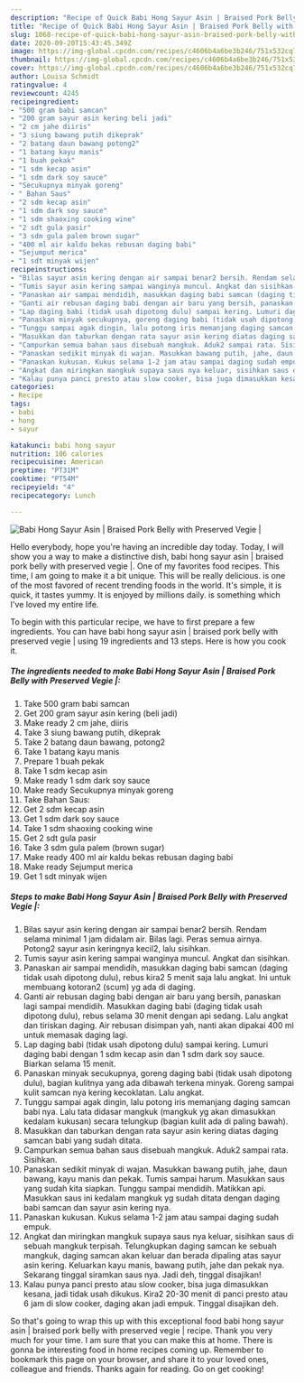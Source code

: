 ```yaml
---
description: "Recipe of Quick Babi Hong Sayur Asin | Braised Pork Belly with Preserved Vegie |"
title: "Recipe of Quick Babi Hong Sayur Asin | Braised Pork Belly with Preserved Vegie |"
slug: 1068-recipe-of-quick-babi-hong-sayur-asin-braised-pork-belly-with-preserved-vegie
date: 2020-09-20T15:43:45.349Z
image: https://img-global.cpcdn.com/recipes/c4606b4a6be3b246/751x532cq70/babi-hong-sayur-asin-braised-pork-belly-with-preserved-vegie-foto-resep-utama.jpg
thumbnail: https://img-global.cpcdn.com/recipes/c4606b4a6be3b246/751x532cq70/babi-hong-sayur-asin-braised-pork-belly-with-preserved-vegie-foto-resep-utama.jpg
cover: https://img-global.cpcdn.com/recipes/c4606b4a6be3b246/751x532cq70/babi-hong-sayur-asin-braised-pork-belly-with-preserved-vegie-foto-resep-utama.jpg
author: Louisa Schmidt
ratingvalue: 4
reviewcount: 4245
recipeingredient:
- "500 gram babi samcan"
- "200 gram sayur asin kering beli jadi"
- "2 cm jahe diiris"
- "3 siung bawang putih dikeprak"
- "2 batang daun bawang potong2"
- "1 batang kayu manis"
- "1 buah pekak"
- "1 sdm kecap asin"
- "1 sdm dark soy sauce"
- "Secukupnya minyak goreng"
- " Bahan Saus"
- "2 sdm kecap asin"
- "1 sdm dark soy sauce"
- "1 sdm shaoxing cooking wine"
- "2 sdt gula pasir"
- "3 sdm gula palem brown sugar"
- "400 ml air kaldu bekas rebusan daging babi"
- "Sejumput merica"
- "1 sdt minyak wijen"
recipeinstructions:
- "Bilas sayur asin kering dengan air sampai benar2 bersih. Rendam selama minimal 1 jam didalam air. Bilas lagi. Peras semua airnya. Potong2 sayur asin keringnya kecil2, lalu sisihkan."
- "Tumis sayur asin kering sampai wanginya muncul. Angkat dan sisihkan."
- "Panaskan air sampai mendidih, masukkan daging babi samcan (daging tidak usah dipotong dulu), rebus kira2 5 menit saja lalu angkat. Ini untuk membuang kotoran2 (scum) yg ada di daging."
- "Ganti air rebusan daging babi dengan air baru yang bersih, panaskan lagi sampai mendidih. Masukkan daging babi (daging tidak usah dipotong dulu), rebus selama 30 menit dengan api sedang. Lalu angkat dan tiriskan daging. Air rebusan disimpan yah, nanti akan dipakai 400 ml untuk memasak daging lagi."
- "Lap daging babi (tidak usah dipotong dulu) sampai kering. Lumuri daging babi dengan 1 sdm kecap asin dan 1 sdm dark soy sauce. Biarkan selama 15 menit."
- "Panaskan minyak secukupnya, goreng daging babi (tidak usah dipotong dulu), bagian kulitnya yang ada dibawah terkena minyak. Goreng sampai kulit samcan nya kering kecoklatan. Lalu angkat."
- "Tunggu sampai agak dingin, lalu potong iris memanjang daging samcan babi nya. Lalu tata didasar mangkuk (mangkuk yg akan dimasukkan kedalam kukusan) secara telungkup (bagian kulit ada di paling bawah)."
- "Masukkan dan taburkan dengan rata sayur asin kering diatas daging samcan babi yang sudah ditata."
- "Campurkan semua bahan saus disebuah mangkuk. Aduk2 sampai rata. Sisihkan."
- "Panaskan sedikit minyak di wajan. Masukkan bawang putih, jahe, daun bawang, kayu manis dan pekak. Tumis sampai harum. Masukkan saus yang sudah kita siapkan. Tunggu sampai mendidih. Matikkan api. Masukkan saus ini kedalam mangkuk yg sudah ditata dengan daging babi samcan dan sayur asin kering nya."
- "Panaskan kukusan. Kukus selama 1-2 jam atau sampai daging sudah empuk."
- "Angkat dan miringkan mangkuk supaya saus nya keluar, sisihkan saus di sebuah mangkuk terpisah. Telungkupkan daging samcan ke sebuah mangkuk, daging samcan akan keluar dan berada dipaling atas sayur asin kering. Keluarkan kayu manis, bawang putih, jahe dan pekak nya. Sekarang tinggal siramkan saus nya. Jadi deh, tinggal disajikan!"
- "Kalau punya panci presto atau slow cooker, bisa juga dimasukkan kesana, jadi tidak usah dikukus. Kira2 20-30 menit di panci presto atau 6 jam di slow cooker, daging akan jadi empuk. Tinggal disajikan deh."
categories:
- Recipe
tags:
- babi
- hong
- sayur

katakunci: babi hong sayur 
nutrition: 106 calories
recipecuisine: American
preptime: "PT31M"
cooktime: "PT54M"
recipeyield: "4"
recipecategory: Lunch

---
```



![Babi Hong Sayur Asin | Braised Pork Belly with Preserved Vegie |](https://img-global.cpcdn.com/recipes/c4606b4a6be3b246/751x532cq70/babi-hong-sayur-asin-braised-pork-belly-with-preserved-vegie-foto-resep-utama.jpg)

Hello everybody, hope you're having an incredible day today. Today, I will show you a way to make a distinctive dish, babi hong sayur asin | braised pork belly with preserved vegie |. One of my favorites food recipes. This time, I am going to make it a bit unique. This will be really delicious.
 is one of the most favored of recent trending foods in the world. It's simple, it is quick, it tastes yummy. It is enjoyed by millions daily.  is something which I've loved my entire life.


To begin with this particular recipe, we have to first prepare a few ingredients. You can have babi hong sayur asin | braised pork belly with preserved vegie | using 19 ingredients and 13 steps. Here is how you cook it.

<!--inarticleads1-->

##### The ingredients needed to make Babi Hong Sayur Asin | Braised Pork Belly with Preserved Vegie |:

1. Take 500 gram babi samcan
1. Get 200 gram sayur asin kering (beli jadi)
1. Make ready 2 cm jahe, diiris
1. Take 3 siung bawang putih, dikeprak
1. Take 2 batang daun bawang, potong2
1. Take 1 batang kayu manis
1. Prepare 1 buah pekak
1. Take 1 sdm kecap asin
1. Make ready 1 sdm dark soy sauce
1. Make ready Secukupnya minyak goreng
1. Take  Bahan Saus:
1. Get 2 sdm kecap asin
1. Get 1 sdm dark soy sauce
1. Take 1 sdm shaoxing cooking wine
1. Get 2 sdt gula pasir
1. Take 3 sdm gula palem (brown sugar)
1. Make ready 400 ml air kaldu bekas rebusan daging babi
1. Make ready Sejumput merica
1. Get 1 sdt minyak wijen




<!--inarticleads2-->

##### Steps to make Babi Hong Sayur Asin | Braised Pork Belly with Preserved Vegie |:

1. Bilas sayur asin kering dengan air sampai benar2 bersih. Rendam selama minimal 1 jam didalam air. Bilas lagi. Peras semua airnya. Potong2 sayur asin keringnya kecil2, lalu sisihkan.
1. Tumis sayur asin kering sampai wanginya muncul. Angkat dan sisihkan.
1. Panaskan air sampai mendidih, masukkan daging babi samcan (daging tidak usah dipotong dulu), rebus kira2 5 menit saja lalu angkat. Ini untuk membuang kotoran2 (scum) yg ada di daging.
1. Ganti air rebusan daging babi dengan air baru yang bersih, panaskan lagi sampai mendidih. Masukkan daging babi (daging tidak usah dipotong dulu), rebus selama 30 menit dengan api sedang. Lalu angkat dan tiriskan daging. Air rebusan disimpan yah, nanti akan dipakai 400 ml untuk memasak daging lagi.
1. Lap daging babi (tidak usah dipotong dulu) sampai kering. Lumuri daging babi dengan 1 sdm kecap asin dan 1 sdm dark soy sauce. Biarkan selama 15 menit.
1. Panaskan minyak secukupnya, goreng daging babi (tidak usah dipotong dulu), bagian kulitnya yang ada dibawah terkena minyak. Goreng sampai kulit samcan nya kering kecoklatan. Lalu angkat.
1. Tunggu sampai agak dingin, lalu potong iris memanjang daging samcan babi nya. Lalu tata didasar mangkuk (mangkuk yg akan dimasukkan kedalam kukusan) secara telungkup (bagian kulit ada di paling bawah).
1. Masukkan dan taburkan dengan rata sayur asin kering diatas daging samcan babi yang sudah ditata.
1. Campurkan semua bahan saus disebuah mangkuk. Aduk2 sampai rata. Sisihkan.
1. Panaskan sedikit minyak di wajan. Masukkan bawang putih, jahe, daun bawang, kayu manis dan pekak. Tumis sampai harum. Masukkan saus yang sudah kita siapkan. Tunggu sampai mendidih. Matikkan api. Masukkan saus ini kedalam mangkuk yg sudah ditata dengan daging babi samcan dan sayur asin kering nya.
1. Panaskan kukusan. Kukus selama 1-2 jam atau sampai daging sudah empuk.
1. Angkat dan miringkan mangkuk supaya saus nya keluar, sisihkan saus di sebuah mangkuk terpisah. Telungkupkan daging samcan ke sebuah mangkuk, daging samcan akan keluar dan berada dipaling atas sayur asin kering. Keluarkan kayu manis, bawang putih, jahe dan pekak nya. Sekarang tinggal siramkan saus nya. Jadi deh, tinggal disajikan!
1. Kalau punya panci presto atau slow cooker, bisa juga dimasukkan kesana, jadi tidak usah dikukus. Kira2 20-30 menit di panci presto atau 6 jam di slow cooker, daging akan jadi empuk. Tinggal disajikan deh.




So that's going to wrap this up with this exceptional food babi hong sayur asin | braised pork belly with preserved vegie | recipe. Thank you very much for your time. I am sure that you can make this at home. There is gonna be interesting food in home recipes coming up. Remember to bookmark this page on your browser, and share it to your loved ones, colleague and friends. Thanks again for reading. Go on get cooking!
